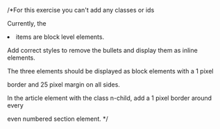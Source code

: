 /*For this exercise you can't add any classes or ids

Currently, the <li> items are block level elements.

 Add correct styles to remove the bullets and display them as inline elements.

The three <span> elements should be displayed as block elements with a 1 pixel

 border and 25 pixel margin on all sides.

In the article element with the class n-child, add a 1 pixel border around every

 even numbered section element.
*/